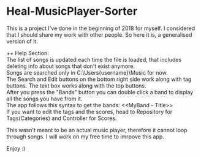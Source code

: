 # Heal-MusicPlayer-Sorter
This is a project I've done in the beginning of 2018 for myself. I considered that I should share my work with other people. So here it is, a generalised version of it.

++ Help Section:<br>
    The list of songs is updated each time the file is loaded, that includes deleting info about songs that don't exist anymore.<br>
    Songs are searched only in C:\Users\{username}\Music for now.<br>
    The Search and Edit buttons on the bottom right side work along with tag buttons. The text box works along with the top buttons.<br>
    After you press the "Bands" button you can double click a band to display all the songs you have from it.<br>
    The app follows this syntax to get the bands: <<MyBand - Title>><br>
    If you want to edit the tags and the scores, head to Repository for Tags(Categories) and Controller for Scores.<br>

This wasn't meant to be an actual music player, therefore it cannot loop through songs. I will work on my free time to imrpove this app.

Enjoy :)
